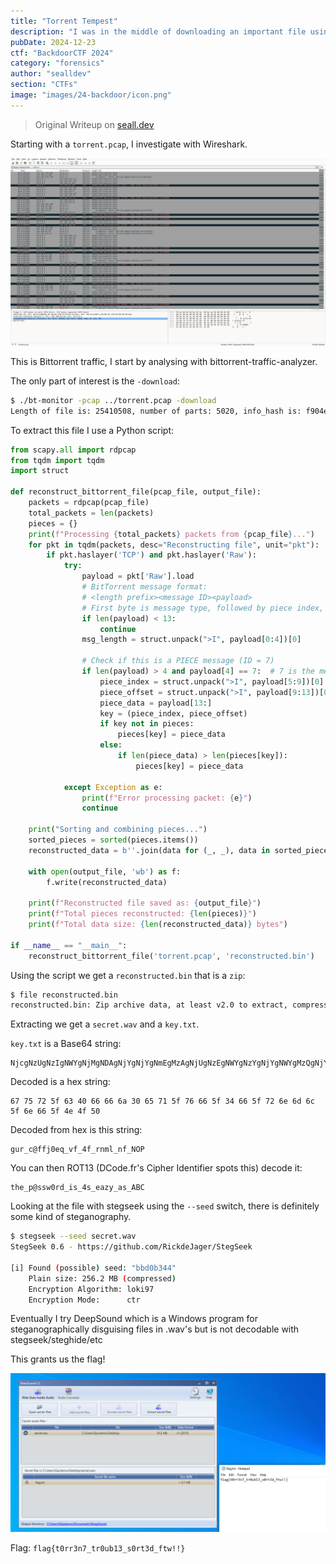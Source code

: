 ```yaml
---
title: "Torrent Tempest"
description: "I was in the middle of downloading an important file using a peer-to-peer protocol, but something went wrong. I captured all the traffic but I'm a bit lost in this deep sea of data. Can you help me piece the file back together?\n\n`https://drive.google.com/file/d/1xXuUaLjswpDGNGm0VagjSJOnpLrHcH94/view?usp=sharing`"
pubDate: 2024-12-23
ctf: "BackdoorCTF 2024"
category: "forensics"
author: "sealldev"
section: "CTFs"
image: "images/24-backdoor/icon.png"
---
```


> Original Writeup on [seall.dev](https://seall.dev/posts/backdoorctf2024#torrent-tempest)

Starting with a `torrent.pcap`, I investigate with Wireshark.

![wiresharkbittorrent.png](images/24-backdoor/wiresharkbittorrent.png)

This is Bittorrent traffic, I start by analysing with bittorrent-traffic-analyzer.

The only part of interest is the `-download`:
```bash
$ ./bt-monitor -pcap ../torrent.pcap -download
Length of file is: 25410508, number of parts: 5020, info_hash is: f904efebe656514c26fd5d9f66b810113c85fdd4, contributors: {('10.0.0.1', '6881')}
```

To extract this file I use a Python script:
```python
from scapy.all import rdpcap
from tqdm import tqdm
import struct

def reconstruct_bittorrent_file(pcap_file, output_file):
    packets = rdpcap(pcap_file)
    total_packets = len(packets)
    pieces = {}
    print(f"Processing {total_packets} packets from {pcap_file}...")
    for pkt in tqdm(packets, desc="Reconstructing file", unit="pkt"):
        if pkt.haslayer('TCP') and pkt.haslayer('Raw'):
            try:
                payload = pkt['Raw'].load
                # BitTorrent message format:
                # <length prefix><message ID><payload>
                # First byte is message type, followed by piece index, offset, and data
                if len(payload) < 13:
                    continue
                msg_length = struct.unpack(">I", payload[0:4])[0]
                
                # Check if this is a PIECE message (ID = 7)
                if len(payload) > 4 and payload[4] == 7:  # 7 is the message ID for PIECE
                    piece_index = struct.unpack(">I", payload[5:9])[0]
                    piece_offset = struct.unpack(">I", payload[9:13])[0]
                    piece_data = payload[13:]
                    key = (piece_index, piece_offset)
                    if key not in pieces:
                        pieces[key] = piece_data
                    else:
                        if len(piece_data) > len(pieces[key]):
                            pieces[key] = piece_data
                            
            except Exception as e:
                print(f"Error processing packet: {e}")
                continue
    
    print("Sorting and combining pieces...")
    sorted_pieces = sorted(pieces.items())
    reconstructed_data = b''.join(data for (_, _), data in sorted_pieces)
    
    with open(output_file, 'wb') as f:
        f.write(reconstructed_data)
    
    print(f"Reconstructed file saved as: {output_file}")
    print(f"Total pieces reconstructed: {len(pieces)}")
    print(f"Total data size: {len(reconstructed_data)} bytes")

if __name__ == "__main__":
    reconstruct_bittorrent_file('torrent.pcap', 'reconstructed.bin')
```

Using the script we get a `reconstructed.bin` that is a `zip`:
```bash
$ file reconstructed.bin
reconstructed.bin: Zip archive data, at least v2.0 to extract, compression method=deflate
```

Extracting we get a `secret.wav` and a `key.txt`.

`key.txt` is a Base64 string:
```
NjcgNzUgNzIgNWYgNjMgNDAgNjYgNjYgNmEgMzAgNjUgNzEgNWYgNzYgNjYgNWYgMzQgNjYgNWYgNzIgNmUgNmQgNmMgNWYgNmUgNjYgNWYgNGUgNGYgNTA=
```

Decoded is a hex string:
```
67 75 72 5f 63 40 66 66 6a 30 65 71 5f 76 66 5f 34 66 5f 72 6e 6d 6c 5f 6e 66 5f 4e 4f 50
```

Decoded from hex is this string:
```
gur_c@ffj0eq_vf_4f_rnml_nf_NOP
```

You can then ROT13 (DCode.fr's Cipher Identifier spots this) decode it:
```
the_p@ssw0rd_is_4s_eazy_as_ABC
```

Looking at the file with stegseek using the `--seed` switch, there is definitely some kind of steganography.
```bash
$ stegseek --seed secret.wav
StegSeek 0.6 - https://github.com/RickdeJager/StegSeek

[i] Found (possible) seed: "bbd0b344"             
	Plain size: 256.2 MB (compressed)
	Encryption Algorithm: loki97
	Encryption Mode:      ctr
```

Eventually I try DeepSound which is a Windows program for steganographically disguising files in .wav's but is not decodable with stegseek/steghide/etc

This grants us the flag!

![torrentdeepsound.png](images/24-backdoor/torrentdeepsound.png)

Flag: `flag{t0rr3n7_tr0ub13_s0rt3d_ftw!!}`